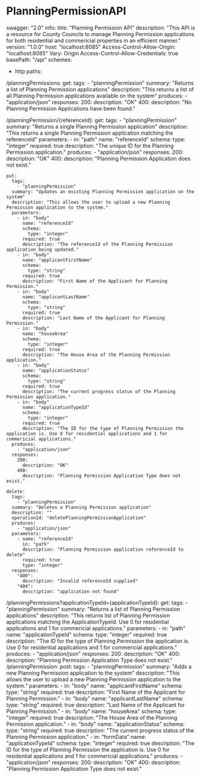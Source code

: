 # PlanningPermissionAPI
swagger: "2.0"
info:
  title: "Planning Permission API"
  description: "This API is a resource for County Councils to manage Planning Permission applications for both residential and commericial properties in an efficient manner."
  version: "1.0.0"
host: "localhost:8085"
Access-Control-Allow-Origin: "localhost:8085"
Vary: Origin
Access-Control-Allow-Credentials: true
basePath: "/api"
schemes:
  - http
paths:

  /planningPermissions:
    get:
      tags:
        - "planningPermission"
      summary: "Returns a list of Planning Permission applications"
      description: "This returns a list of all Planning Permission applications available on the system"
      produces:
        - "application/json"
      responses:
        200:
          description: "OK"
        400:
          description: "No Planning Permission Applications have been found."

  /planningPermission/{referenceId}:
    get:
      tags:
        - "planningPermission"
      summary: "Returns a single Planning Permission application"
      description: "This returns a single Planning Permission application matching the referenceId"
      parameters:
        - in: "path"
          name: "referenceId"
          schema:
            type: "integer"
          required: true
          description: "The unique ID for the Planning Permission application."
      produces:
        - "application/json"
      responses:
        200:
          description: "OK"
        400:
          description: "Planning Permission Application does not exist."

    put:
      tags:
        - "planningPermission"
      summary: "Updates an existing Planning Permission application on the system"
      description: "This allows the user to upload a new Planning Permission application to the system."
      parameters:
        - in: "body"
          name: "referenceId"
          schema:
            type: "integer"
          required: true
          description: "The referenceId of the Planning Permission application being updated."
        - in: "body"
          name: "applicantFirstName"
          schema:
            type: "string"
          required: true
          description: "First Name of the Applicant for Planning Permission."
        - in: "body"
          name: "applicantLastName"
          schema:
            type: "string"
          required: true
          description: "Last Name of the Applicant for Planning Permission."
        - in: "body"
          name: "houseArea"
          schema:
            type: "integer"
          required: true
          description: "The House Area of the Planning Permission application."
        - in: "body"
          name: "applicationStatus"
          schema:
            type: "string"
          required: true
          description: "The current progress status of the Planning Permission application."
        - in: "body"
          name: "applicationTypeId"
          schema:
            type: "integer"
          required: true
          description: "The ID for the type of Planning Permission the application is. Use 0 for residential applications and 1 for commericial applications."
      produces:
        - "application/json"
      responses:
        200:
          description: "OK"
        400:
          description: "Planning Permission Application Type does not exist."

    delete:
      tags:
        - "planningPermission"
      summary: "Deletes a Planning Permission application"
      description: ""
      operationId: "deletePlanningPermissionApplication"
      produces:
        - "application/json"
      parameters:
        - name: "referenceId"
          in: "path"
          description: "Planning Permission application referenceId to delete"
          required: true
          type: "integer"
      responses:
        "400":
          description: "Invalid referenceId supplied"
        "404":
          description: "application not found"

  /planningPermissions?applicationTypeId={applicationTypeId}:
    get:
      tags:
        - "planningPermission"
      summary: "Returns a list of Planning Permission applications"
      description: "This returns list of Planning Permission applications matching the ApplicationTypeId. Use 0 for residential applications and 1 for commericial applications."
      parameters:
        - in: "path"
          name: "applicationTypeId"
          schema:
            type: "integer"
          required: true
          description: "The ID for the type of Planning Permission the application is. Use 0 for residential applications and 1 for commericial applications."
      produces:
        - "application/json"
      responses:
        200:
          description: "OK"
        400:
          description: "Planning Permission Application Type does not exist."
  /planningPermission:
    post:
      tags:
        - "planningPermission"
      summary: "Adds a new Planning Permission application to the system"
      description: "This allows the user to upload a new Planning Permission application to the system."
      parameters:
        - in: "body"
          name: "applicantFirstName"
          schema:
            type: "string"
          required: true
          description: "First Name of the Applicant for Planning Permission."
        - in: "body"
          name: "applicantLastName"
          schema:
            type: "string"
          required: true
          description: "Last Name of the Applicant for Planning Permission."
        - in: "body"
          name: "houseArea"
          schema:
            type: "integer"
          required: true
          description: "The House Area of the Planning Permission application."
        - in: "body"
          name: "applicationStatus"
          schema:
            type: "string"
          required: true
          description: "The current progress status of the Planning Permission application."
        - in: "formData"
          name: "applicationTypeId"
          schema:
            type: "integer"
          required: true
          description: "The ID for the type of Planning Permission the application is. Use 0 for residential applications and 1 for commericial applications."
      produces:
        - "application/json"
      responses:
        200:
          description: "OK"
        400:
          description: "Planning Permission Application Type does not exist."
